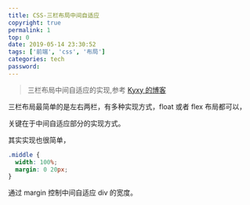 ```yaml
---
title: CSS-三栏布局中间自适应
copyright: true
permalink: 1
top: 0
date: 2019-05-14 23:30:52
tags: ['前端', 'css', '布局']
categories: tech
password:
---
```


> 三栏布局中间自适应的实现,参考 [Kyxy 的博客](https://segmentfault.com/a/1190000008705541)

三栏布局最简单的是左右两栏，有多种实现方式，float 或者 flex 布局都可以，

关键在于中间自适应部分的实现方式。

其实实现也很简单，

```css
.middle {
  width: 100%;
  margin: 0 20px;
}
```

通过 margin 控制中间自适应 div 的宽度。
